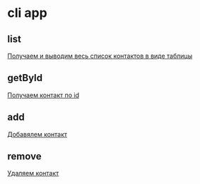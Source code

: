 # **cli app**

## **list**

[Получаем и выводим весь список контактов в виде таблицы](https://ibb.co/9hqf5Yg)

## **getById**

[Получаем контакт по id](https://ibb.co/jMg3NL2)

## **add**

[Добавялем контакт](https://ibb.co/cyCtjHQ)

## **remove**

[Удаляем контакт](https://ibb.co/YNCZ4Js)
